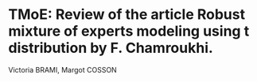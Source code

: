 # TMoE: Review of the article Robust mixture of experts modeling using t distribution by F. Chamroukhi.
Victoria BRAMI, Margot COSSON

